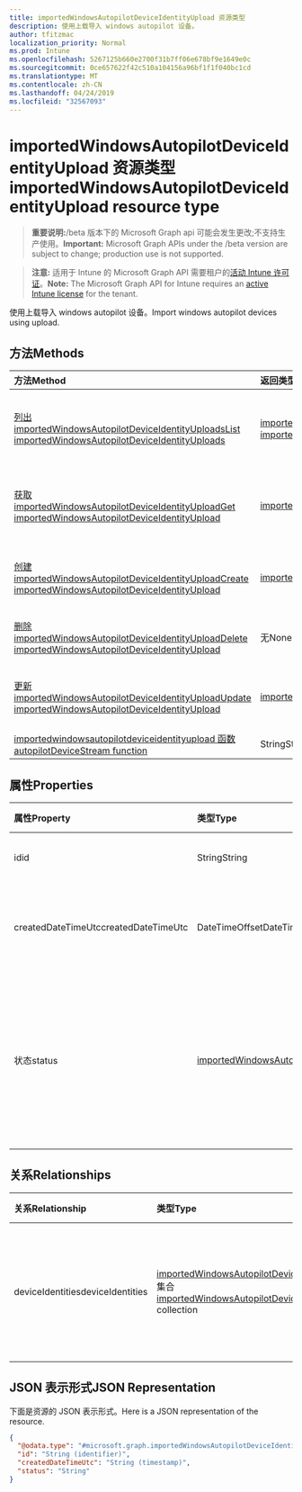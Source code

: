 ```yaml
---
title: importedWindowsAutopilotDeviceIdentityUpload 资源类型
description: 使用上载导入 windows autopilot 设备。
author: tfitzmac
localization_priority: Normal
ms.prod: Intune
ms.openlocfilehash: 5267125b660e2700f31b7ff06e678bf9e1649e0c
ms.sourcegitcommit: 0ce657622f42c510a104156a96bf1f1f040bc1cd
ms.translationtype: MT
ms.contentlocale: zh-CN
ms.lasthandoff: 04/24/2019
ms.locfileid: "32567093"
---
```

# <a name="importedwindowsautopilotdeviceidentityupload-resource-type"></a><span data-ttu-id="b3418-103">importedWindowsAutopilotDeviceIdentityUpload 资源类型</span><span class="sxs-lookup"><span data-stu-id="b3418-103">importedWindowsAutopilotDeviceIdentityUpload resource type</span></span>

> <span data-ttu-id="b3418-104">**重要说明:**/beta 版本下的 Microsoft Graph api 可能会发生更改;不支持生产使用。</span><span class="sxs-lookup"><span data-stu-id="b3418-104">**Important:** Microsoft Graph APIs under the /beta version are subject to change; production use is not supported.</span></span>

> <span data-ttu-id="b3418-105">**注意:** 适用于 Intune 的 Microsoft Graph API 需要租户的[活动 Intune 许可证](https://go.microsoft.com/fwlink/?linkid=839381)。</span><span class="sxs-lookup"><span data-stu-id="b3418-105">**Note:** The Microsoft Graph API for Intune requires an [active Intune license](https://go.microsoft.com/fwlink/?linkid=839381) for the tenant.</span></span>

<span data-ttu-id="b3418-106">使用上载导入 windows autopilot 设备。</span><span class="sxs-lookup"><span data-stu-id="b3418-106">Import windows autopilot devices using upload.</span></span>

## <a name="methods"></a><span data-ttu-id="b3418-107">方法</span><span class="sxs-lookup"><span data-stu-id="b3418-107">Methods</span></span>
|<span data-ttu-id="b3418-108">方法</span><span class="sxs-lookup"><span data-stu-id="b3418-108">Method</span></span>|<span data-ttu-id="b3418-109">返回类型</span><span class="sxs-lookup"><span data-stu-id="b3418-109">Return Type</span></span>|<span data-ttu-id="b3418-110">说明</span><span class="sxs-lookup"><span data-stu-id="b3418-110">Description</span></span>|
|:---|:---|:---|
|[<span data-ttu-id="b3418-111">列出 importedWindowsAutopilotDeviceIdentityUploads</span><span class="sxs-lookup"><span data-stu-id="b3418-111">List importedWindowsAutopilotDeviceIdentityUploads</span></span>](../api/intune-enrollment-importedwindowsautopilotdeviceidentityupload-list.md)|<span data-ttu-id="b3418-112">[importedWindowsAutopilotDeviceIdentityUpload](../resources/intune-enrollment-importedwindowsautopilotdeviceidentityupload.md)集合</span><span class="sxs-lookup"><span data-stu-id="b3418-112">[importedWindowsAutopilotDeviceIdentityUpload](../resources/intune-enrollment-importedwindowsautopilotdeviceidentityupload.md) collection</span></span>|<span data-ttu-id="b3418-113">列出[importedWindowsAutopilotDeviceIdentityUpload](../resources/intune-enrollment-importedwindowsautopilotdeviceidentityupload.md)对象的属性和关系。</span><span class="sxs-lookup"><span data-stu-id="b3418-113">List properties and relationships of the [importedWindowsAutopilotDeviceIdentityUpload](../resources/intune-enrollment-importedwindowsautopilotdeviceidentityupload.md) objects.</span></span>|
|[<span data-ttu-id="b3418-114">获取 importedWindowsAutopilotDeviceIdentityUpload</span><span class="sxs-lookup"><span data-stu-id="b3418-114">Get importedWindowsAutopilotDeviceIdentityUpload</span></span>](../api/intune-enrollment-importedwindowsautopilotdeviceidentityupload-get.md)|[<span data-ttu-id="b3418-115">importedWindowsAutopilotDeviceIdentityUpload</span><span class="sxs-lookup"><span data-stu-id="b3418-115">importedWindowsAutopilotDeviceIdentityUpload</span></span>](../resources/intune-enrollment-importedwindowsautopilotdeviceidentityupload.md)|<span data-ttu-id="b3418-116">读取[importedWindowsAutopilotDeviceIdentityUpload](../resources/intune-enrollment-importedwindowsautopilotdeviceidentityupload.md)对象的属性和关系。</span><span class="sxs-lookup"><span data-stu-id="b3418-116">Read properties and relationships of the [importedWindowsAutopilotDeviceIdentityUpload](../resources/intune-enrollment-importedwindowsautopilotdeviceidentityupload.md) object.</span></span>|
|[<span data-ttu-id="b3418-117">创建 importedWindowsAutopilotDeviceIdentityUpload</span><span class="sxs-lookup"><span data-stu-id="b3418-117">Create importedWindowsAutopilotDeviceIdentityUpload</span></span>](../api/intune-enrollment-importedwindowsautopilotdeviceidentityupload-create.md)|[<span data-ttu-id="b3418-118">importedWindowsAutopilotDeviceIdentityUpload</span><span class="sxs-lookup"><span data-stu-id="b3418-118">importedWindowsAutopilotDeviceIdentityUpload</span></span>](../resources/intune-enrollment-importedwindowsautopilotdeviceidentityupload.md)|<span data-ttu-id="b3418-119">创建新的[importedWindowsAutopilotDeviceIdentityUpload](../resources/intune-enrollment-importedwindowsautopilotdeviceidentityupload.md)对象。</span><span class="sxs-lookup"><span data-stu-id="b3418-119">Create a new [importedWindowsAutopilotDeviceIdentityUpload](../resources/intune-enrollment-importedwindowsautopilotdeviceidentityupload.md) object.</span></span>|
|[<span data-ttu-id="b3418-120">删除 importedWindowsAutopilotDeviceIdentityUpload</span><span class="sxs-lookup"><span data-stu-id="b3418-120">Delete importedWindowsAutopilotDeviceIdentityUpload</span></span>](../api/intune-enrollment-importedwindowsautopilotdeviceidentityupload-delete.md)|<span data-ttu-id="b3418-121">无</span><span class="sxs-lookup"><span data-stu-id="b3418-121">None</span></span>|<span data-ttu-id="b3418-122">删除[importedWindowsAutopilotDeviceIdentityUpload](../resources/intune-enrollment-importedwindowsautopilotdeviceidentityupload.md)。</span><span class="sxs-lookup"><span data-stu-id="b3418-122">Deletes a [importedWindowsAutopilotDeviceIdentityUpload](../resources/intune-enrollment-importedwindowsautopilotdeviceidentityupload.md).</span></span>|
|[<span data-ttu-id="b3418-123">更新 importedWindowsAutopilotDeviceIdentityUpload</span><span class="sxs-lookup"><span data-stu-id="b3418-123">Update importedWindowsAutopilotDeviceIdentityUpload</span></span>](../api/intune-enrollment-importedwindowsautopilotdeviceidentityupload-update.md)|[<span data-ttu-id="b3418-124">importedWindowsAutopilotDeviceIdentityUpload</span><span class="sxs-lookup"><span data-stu-id="b3418-124">importedWindowsAutopilotDeviceIdentityUpload</span></span>](../resources/intune-enrollment-importedwindowsautopilotdeviceidentityupload.md)|<span data-ttu-id="b3418-125">更新[importedWindowsAutopilotDeviceIdentityUpload](../resources/intune-enrollment-importedwindowsautopilotdeviceidentityupload.md)对象的属性。</span><span class="sxs-lookup"><span data-stu-id="b3418-125">Update the properties of a [importedWindowsAutopilotDeviceIdentityUpload](../resources/intune-enrollment-importedwindowsautopilotdeviceidentityupload.md) object.</span></span>|
|[<span data-ttu-id="b3418-126">importedwindowsautopilotdeviceidentityupload 函数</span><span class="sxs-lookup"><span data-stu-id="b3418-126">autopilotDeviceStream function</span></span>](../api/intune-enrollment-importedwindowsautopilotdeviceidentityupload-autopilotdevicestream.md)|<span data-ttu-id="b3418-127">String</span><span class="sxs-lookup"><span data-stu-id="b3418-127">String</span></span>|<span data-ttu-id="b3418-128">创建具有 autopilot 设备流的上载请求。</span><span class="sxs-lookup"><span data-stu-id="b3418-128">Create a upload request with autopilot device stream in it.</span></span>|

## <a name="properties"></a><span data-ttu-id="b3418-129">属性</span><span class="sxs-lookup"><span data-stu-id="b3418-129">Properties</span></span>
|<span data-ttu-id="b3418-130">属性</span><span class="sxs-lookup"><span data-stu-id="b3418-130">Property</span></span>|<span data-ttu-id="b3418-131">类型</span><span class="sxs-lookup"><span data-stu-id="b3418-131">Type</span></span>|<span data-ttu-id="b3418-132">说明</span><span class="sxs-lookup"><span data-stu-id="b3418-132">Description</span></span>|
|:---|:---|:---|
|<span data-ttu-id="b3418-133">id</span><span class="sxs-lookup"><span data-stu-id="b3418-133">id</span></span>|<span data-ttu-id="b3418-134">String</span><span class="sxs-lookup"><span data-stu-id="b3418-134">String</span></span>|<span data-ttu-id="b3418-135">对象的 GUID</span><span class="sxs-lookup"><span data-stu-id="b3418-135">The GUID for the object</span></span>|
|<span data-ttu-id="b3418-136">createdDateTimeUtc</span><span class="sxs-lookup"><span data-stu-id="b3418-136">createdDateTimeUtc</span></span>|<span data-ttu-id="b3418-137">DateTimeOffset</span><span class="sxs-lookup"><span data-stu-id="b3418-137">DateTimeOffset</span></span>|<span data-ttu-id="b3418-138">创建实体时的日期/时间。</span><span class="sxs-lookup"><span data-stu-id="b3418-138">DateTime when the entity is created.</span></span>|
|<span data-ttu-id="b3418-139">状态</span><span class="sxs-lookup"><span data-stu-id="b3418-139">status</span></span>|[<span data-ttu-id="b3418-140">importedWindowsAutopilotDeviceIdentityUploadStatus</span><span class="sxs-lookup"><span data-stu-id="b3418-140">importedWindowsAutopilotDeviceIdentityUploadStatus</span></span>](../resources/intune-enrollment-importedwindowsautopilotdeviceidentityuploadstatus.md)|<span data-ttu-id="b3418-141">上载状态。</span><span class="sxs-lookup"><span data-stu-id="b3418-141">Upload status.</span></span> <span data-ttu-id="b3418-142">可取值为：`noUpload`、`pending`、`complete`、`error`。</span><span class="sxs-lookup"><span data-stu-id="b3418-142">Possible values are: `noUpload`, `pending`, `complete`, `error`.</span></span>|

## <a name="relationships"></a><span data-ttu-id="b3418-143">关系</span><span class="sxs-lookup"><span data-stu-id="b3418-143">Relationships</span></span>
|<span data-ttu-id="b3418-144">关系</span><span class="sxs-lookup"><span data-stu-id="b3418-144">Relationship</span></span>|<span data-ttu-id="b3418-145">类型</span><span class="sxs-lookup"><span data-stu-id="b3418-145">Type</span></span>|<span data-ttu-id="b3418-146">说明</span><span class="sxs-lookup"><span data-stu-id="b3418-146">Description</span></span>|
|:---|:---|:---|
|<span data-ttu-id="b3418-147">deviceIdentities</span><span class="sxs-lookup"><span data-stu-id="b3418-147">deviceIdentities</span></span>|<span data-ttu-id="b3418-148">[importedWindowsAutopilotDeviceIdentity](../resources/intune-enrollment-importedwindowsautopilotdeviceidentity.md) 集合</span><span class="sxs-lookup"><span data-stu-id="b3418-148">[importedWindowsAutopilotDeviceIdentity](../resources/intune-enrollment-importedwindowsautopilotdeviceidentity.md) collection</span></span>|<span data-ttu-id="b3418-149">作为此上载的一部分的所有 Autopilot 设备的集合。</span><span class="sxs-lookup"><span data-stu-id="b3418-149">Collection of all Autopilot devices as a part of this upload.</span></span>|

## <a name="json-representation"></a><span data-ttu-id="b3418-150">JSON 表示形式</span><span class="sxs-lookup"><span data-stu-id="b3418-150">JSON Representation</span></span>
<span data-ttu-id="b3418-151">下面是资源的 JSON 表示形式。</span><span class="sxs-lookup"><span data-stu-id="b3418-151">Here is a JSON representation of the resource.</span></span>
<!-- {
  "blockType": "resource",
  "keyProperty": "id",
  "@odata.type": "microsoft.graph.importedWindowsAutopilotDeviceIdentityUpload"
}
-->
``` json
{
  "@odata.type": "#microsoft.graph.importedWindowsAutopilotDeviceIdentityUpload",
  "id": "String (identifier)",
  "createdDateTimeUtc": "String (timestamp)",
  "status": "String"
}
```





